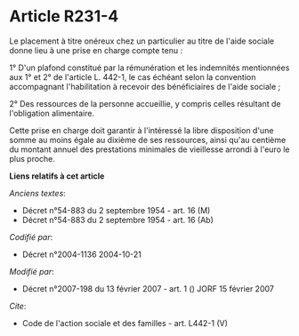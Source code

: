 # Article R231-4

Le placement à titre onéreux chez un particulier au titre de l'aide sociale donne lieu à une prise en charge compte tenu : 

1° D'un plafond constitué par la rémunération et les indemnités mentionnées aux 1° et 2° de l'article L. 442-1, le cas
échéant selon la convention accompagnant l'habilitation à recevoir des bénéficiaires de l'aide sociale ; 

2° Des ressources de la personne accueillie, y compris celles résultant de l'obligation alimentaire. 

Cette prise en charge doit garantir à l'intéressé la libre disposition d'une somme au moins égale au dixième de ses
ressources, ainsi qu'au centième du montant annuel des prestations minimales de vieillesse arrondi à l'euro le plus proche.

**Liens relatifs à cet article**

_Anciens textes_:

  - Décret n°54-883 du 2 septembre 1954 - art. 16 (M)
  - Décret n°54-883 du 2 septembre 1954 - art. 16 (Ab)

_Codifié par_:

  - Décret n°2004-1136 2004-10-21

_Modifié par_:

  - Décret n°2007-198 du 13 février 2007 - art. 1 () JORF 15 février 2007

_Cite_:

  - Code de l'action sociale et des familles - art. L442-1 (V)
